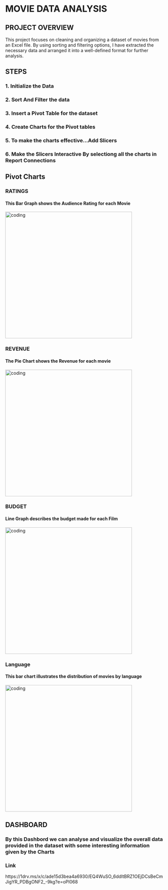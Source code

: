 <h1>MOVIE DATA ANALYSIS</h1>
<h2>PROJECT OVERVIEW</h2>
<p>This project focuses on cleaning and organizing a dataset of movies from an Excel file. By using sorting and filtering options, I have extracted the necessary data and arranged it into a well-defined format for further analysis.</p>
<h2>STEPS</h2>
<h3>1. Initialize the Data</h3>
<h3>2. Sort And Filter the data</h3>
<h3>3. Insert a Pivot Table for the dataset </h3>
<h3>4. Create Charts for the Pivot tables</h3>
<h3>5. To make the charts effective...Add Slicers </h3>
<h3>6. Make the Slicers Interactive By selectiong all the charts in Report Connections</h3>
<h2>Pivot Charts</h2>
<h3>RATINGS</h3>
   <h4>This Bar Graph shows the Audience Rating for each Movie </h4>
   <img align="center" alt="coding" width="400" src="https://github.com/HEMNATH77/Movie-Data-Analysis-Using-Excel/assets/146712643/7692def0-71a2-4dcf-8f84-27dce7f4dbd3">
<h3>REVENUE</h3>
   <h4>The Pie Chart shows the Revenue for each movie</h4>
  <img align="center" alt="coding" width="400" src="https://github.com/HEMNATH77/Movie-Data-Analysis-Using-Excel/assets/146712643/4031274e-3413-4a4c-b5e3-cb4f05ce28dd">
<h3>BUDGET</h3>   
   <h4> Line Graph describes the budget made for each Film</h4>
   <img align="center" alt="coding" width="400" src="https://github.com/HEMNATH77/Movie-Data-Analysis-Using-Excel/assets/146712643/0df8f9fd-eaea-4e84-ae37-17e27ac105ca">
<h3>Language</h3>
   <h4>This bar chart illustrates the distribution of movies by language</h4>
   <img align="center" alt="coding" width="400" src="https://github.com/HEMNATH77/Movie-Data-Analysis-Using-Excel/assets/146712643/41b820f0-b0ce-43dd-97f6-59b62431d393">
   <h2>DASHBOARD</h2>
   <h3>By this Dashbord we can analyse and visualize the overall data provided in the dataset with some interesting information given by the Charts</h3>
  <h3>Link</h3>
  https://1drv.ms/x/c/ade15d3bea4a6930/EQ4WuSO_6ddItBRZ1OEjDCsBeCmJigYR_PDBgONF2_-9kg?e=oPl068

   

   
